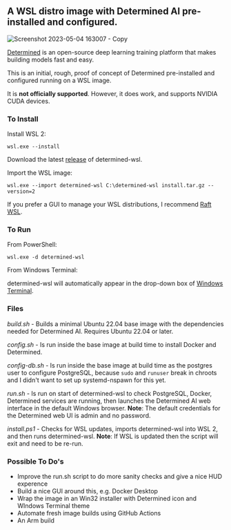 ## A WSL distro image with Determined AI pre-installed and configured.

![Screenshot 2023-05-04 163007 - Copy](https://user-images.githubusercontent.com/33820650/236331092-559dcd0b-16f3-4e0c-b602-deba0f07e0f2.png)

[Determined](https://github.com/determined-ai/determined) is an open-source deep learning training platform that makes building models fast and easy.

This is an initial, rough, proof of concept of Determined pre-installed and configured running on a WSL image. 

It is **not officially supported**. However, it does work, and supports NVIDIA CUDA devices.

### To Install

Install WSL 2:

`wsl.exe --install`

Download the latest [release](https://github.com/sirredbeard/determined-wsl/releases) of determined-wsl.

Import the WSL image:

`wsl.exe --import determined-wsl C:\determined-wsl install.tar.gz --version=2`

If you prefer a GUI to manage your WSL distributions, I recommend [Raft WSL](https://www.whitewaterfoundry.com/raft-wsl).

### To Run

From PowerShell:

`wsl.exe -d determined-wsl`

From Windows Terminal:

determined-wsl will automatically appear in the drop-down box of [Windows Terminal](https://www.microsoft.com/store/productId/9N0DX20HK701).

### Files

*build.sh* - Builds a minimal Ubuntu 22.04 base image with the dependencies needed for Determined AI. Requires Ubuntu 22.04 or later.

*config.sh* - Is run inside the base image at build time to install Docker and Determined.

*config-db.sh* - Is run inside the base image at build time as the postgres user to configure PostgreSQL, because `sudo` and `runuser` break in chroots and I didn't want to set up systemd-nspawn for this yet.

*run.sh* - Is run on start of determined-wsl to check PostgreSQL, Docker, Determined services are running, then launches the Determined AI web interface in the default Windows browser. **Note**: The default credentials for the Determined web UI is admin and no password.

*install.ps1* - Checks for WSL updates, imports determined-wsl into WSL 2, and then runs determined-wsl. **Note**: If WSL is updated then the script will exit and need to be re-run.

### Possible To Do's

* Improve the run.sh script to do more sanity checks and give a nice HUD experence
* Build a nice GUI around this, e.g. Docker Desktop
* Wrap the image in an Win32 installer with Determined icon and WIndows Terminal theme
* Automate fresh image builds using GitHub Actions
* An Arm build
